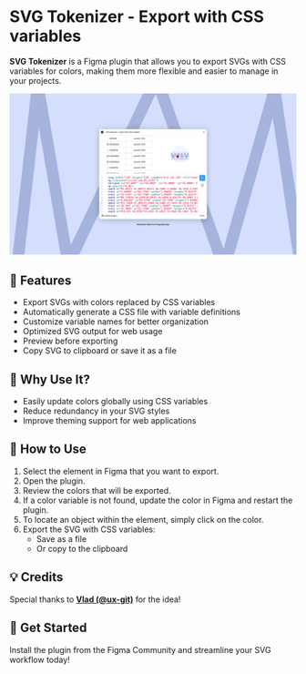 # SVG Tokenizer - Export with CSS variables

**SVG Tokenizer** is a Figma plugin that allows you to export SVGs with CSS variables for colors, making them more flexible and easier to manage in your projects.

![cover](cover.png)

## 🚀 Features

- Export SVGs with colors replaced by CSS variables
- Automatically generate a CSS file with variable definitions
- Customize variable names for better organization
- Optimized SVG output for web usage
- Preview before exporting
- Copy SVG to clipboard or save it as a file

## 🎯 Why Use It?

- Easily update colors globally using CSS variables
- Reduce redundancy in your SVG styles
- Improve theming support for web applications

## 📌 How to Use

1. Select the element in Figma that you want to export.
2. Open the plugin.
3. Review the colors that will be exported.
4. If a color variable is not found, update the color in Figma and restart the plugin.
5. To locate an object within the element, simply click on the color.
6. Export the SVG with CSS variables:
   - Save as a file
   - Or copy to the clipboard


## 💡 Credits  
Special thanks to [**Vlad (@ux-git)**](https://github.com/ux-git) for the idea!  


## 🔗 Get Started

Install the plugin from the Figma Community and streamline your SVG workflow today!




